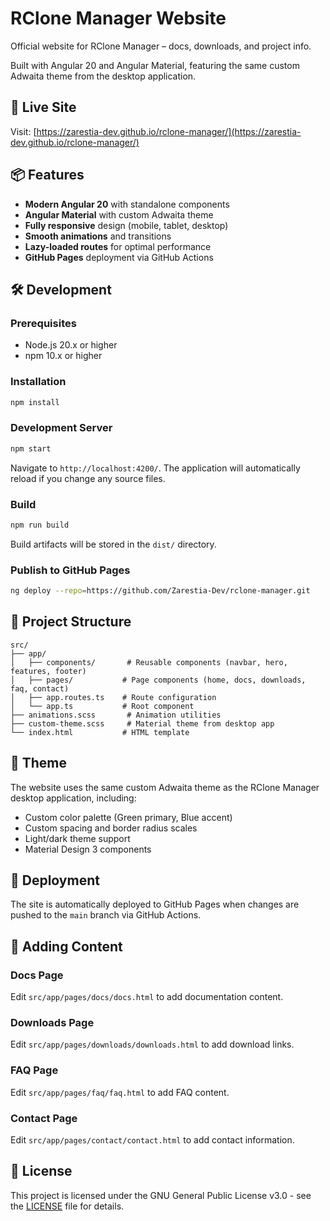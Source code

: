 # RClone Manager Website

Official website for RClone Manager – docs, downloads, and project info.

Built with Angular 20 and Angular Material, featuring the same custom Adwaita theme from the desktop application.

## 🚀 Live Site

Visit: [https://zarestia-dev.github.io/rclone-manager/](https://zarestia-dev.github.io/rclone-manager/)

## 📦 Features

- **Modern Angular 20** with standalone components
- **Angular Material** with custom Adwaita theme
- **Fully responsive** design (mobile, tablet, desktop)
- **Smooth animations** and transitions
- **Lazy-loaded routes** for optimal performance
- **GitHub Pages** deployment via GitHub Actions

## 🛠️ Development

### Prerequisites

- Node.js 20.x or higher
- npm 10.x or higher

### Installation

```bash
npm install
```

### Development Server

```bash
npm start
```

Navigate to `http://localhost:4200/`. The application will automatically reload if you change any source files.

### Build

```bash
npm run build
```

Build artifacts will be stored in the `dist/` directory.

### Publish to GitHub Pages

```bash
ng deploy --repo=https://github.com/Zarestia-Dev/rclone-manager.git
```

## 📁 Project Structure

```
src/
├── app/
│   ├── components/       # Reusable components (navbar, hero, features, footer)
│   ├── pages/           # Page components (home, docs, downloads, faq, contact)
│   ├── app.routes.ts    # Route configuration
│   └── app.ts           # Root component
├── animations.scss       # Animation utilities
├── custom-theme.scss     # Material theme from desktop app
└── index.html           # HTML template
```

## 🎨 Theme

The website uses the same custom Adwaita theme as the RClone Manager desktop application, including:
- Custom color palette (Green primary, Blue accent)
- Custom spacing and border radius scales
- Light/dark theme support
- Material Design 3 components

## 🚢 Deployment

The site is automatically deployed to GitHub Pages when changes are pushed to the `main` branch via GitHub Actions.

## 📝 Adding Content

### Docs Page
Edit `src/app/pages/docs/docs.html` to add documentation content.

### Downloads Page
Edit `src/app/pages/downloads/downloads.html` to add download links.

### FAQ Page
Edit `src/app/pages/faq/faq.html` to add FAQ content.

### Contact Page
Edit `src/app/pages/contact/contact.html` to add contact information.

## 📄 License

This project is licensed under the GNU General Public License v3.0 - see the [LICENSE](LICENSE) file for details.
